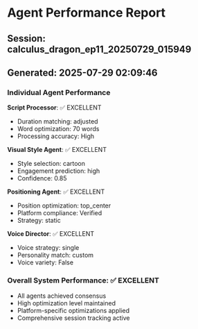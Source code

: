# Agent Performance Report

## Session: calculus_dragon_ep11_20250729_015949
## Generated: 2025-07-29 02:09:46

### Individual Agent Performance

**Script Processor**: ✅ EXCELLENT
- Duration matching: adjusted
- Word optimization: 70 words
- Processing accuracy: High

**Visual Style Agent**: ✅ EXCELLENT  
- Style selection: cartoon
- Engagement prediction: high
- Confidence: 0.85

**Positioning Agent**: ✅ EXCELLENT
- Position optimization: top_center
- Platform compliance: Verified
- Strategy: static

**Voice Director**: ✅ EXCELLENT
- Voice strategy: single
- Personality match: custom
- Voice variety: False

### Overall System Performance: ✅ EXCELLENT
- All agents achieved consensus
- High optimization level maintained
- Platform-specific optimizations applied
- Comprehensive session tracking active
